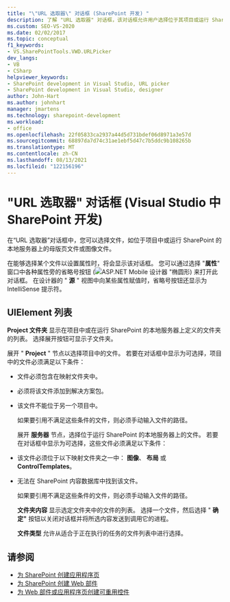 ```yaml
---
title: "\"URL 选取器\" 对话框 (SharePoint 开发) "
description: 了解 "URL 选取器" 对话框，该对话框允许用户选择位于其项目或运行 SharePoint 的本地服务器上的文件。
ms.custom: SEO-VS-2020
ms.date: 02/02/2017
ms.topic: conceptual
f1_keywords:
- VS.SharePointTools.VWD.URLPicker
dev_langs:
- VB
- CSharp
helpviewer_keywords:
- SharePoint development in Visual Studio, URL picker
- SharePoint development in Visual Studio, designer
author: John-Hart
ms.author: johnhart
manager: jmartens
ms.technology: sharepoint-development
ms.workload:
- office
ms.openlocfilehash: 22f05833ca2937a44d5d731bdef06d8971a3e57d
ms.sourcegitcommit: 68897da7d74c31ae1ebf5d47c7b5ddc9b108265b
ms.translationtype: MT
ms.contentlocale: zh-CN
ms.lasthandoff: 08/13/2021
ms.locfileid: "122156196"
---
```

# <a name="url-picker-dialog-box-sharepoint-development-in-visual-studio"></a>"URL 选取器" 对话框 (Visual Studio 中 SharePoint 开发) 
  在“URL 选取器”对话框中，您可以选择文件，如位于项目中或运行 SharePoint 的本地服务器上的母版页文件或图像文件。

 在能够选择某个文件以设置属性时，将会显示该对话框。 您可以通过选择 "**属性**" 窗口中各种属性旁的省略号按钮 (![ASP.NET Mobile 设计器 "椭圆形](../sharepoint/media/mwellipsis.gif "ASP.NET 移动设计器中的省略号")) 来打开此对话框。 在设计器的 " **源** " 视图中向某些属性赋值时，省略号按钮还显示为 IntelliSense 提示符。

## <a name="uielement-list"></a>UIElement 列表
 **Project 文件夹** 显示在项目中或在运行 SharePoint 的本地服务器上定义的文件夹的列表。 选择展开按钮可显示子文件夹。

 展开 " **Project** " 节点以选择项目中的文件。 若要在对话框中显示为可选择，项目中的文件必须满足以下条件：

- 文件必须包含在映射文件夹中。

- 必须将该文件添加到解决方案包。

- 该文件不能位于另一个项目中。

  如果要引用不满足这些条件的文件，则必须手动输入文件的路径。

  展开 **服务器** 节点，选择位于运行 SharePoint 的本地服务器上的文件。 若要在对话框中显示为可选择，这些文件必须满足以下条件：

- 该文件必须位于以下映射文件夹之一中： **图像**、 **布局** 或 **ControlTemplates**。

- 无法在 SharePoint 内容数据库中找到该文件。

  如果要引用不满足这些条件的文件，则必须手动输入文件的路径。

  **文件夹内容** 显示选定文件夹中的文件的列表。 选择一个文件，然后选择 " **确定"** 按钮以关闭对话框并将所选内容发送到调用它的进程。

  **文件类型** 允许从适合于正在执行的任务的文件列表中进行选择。

## <a name="see-also"></a>请参阅
- [为 SharePoint 创建应用程序页](../sharepoint/creating-application-pages-for-sharepoint.md)
- [为 SharePoint 创建 Web 部件](../sharepoint/creating-web-parts-for-sharepoint.md)
- [为 Web 部件或应用程序页创建可重用控件](../sharepoint/creating-reusable-controls-for-web-parts-or-application-pages.md)
